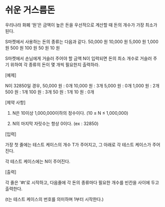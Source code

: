 # 쉬운 거스름돈

우리나라 화폐 ‘원’은 금액이 높은 돈을 우선적으로 계산할 때 돈의 개수가 가장 최소가 된다.

S마켓에서 사용하는 돈의 종류는 다음과 같다.
50,000 원
10,000 원
5,000 원
1,000 원
500 원
100 원
50 원
10 원

S마켓에서 손님에게 거슬러 주어야 할 금액 N이 입력되면 돈의 최소 개수로 거슬러 주기 위하여 각 종류의 돈이 몇 개씩 필요한지 출력하라.


[예제]

N이 32850일 경우,
50,000 원 : 0개
10,000 원 : 3개
5,000 원 : 0개
1,000 원 : 2개
500 원 : 1개
100 원 : 3개
50 원 : 1개
10 원 : 0개


[제약 사항]

1. N은 10이상 1,000,000이하의 정수이다. (10 ≤ N ≤ 1,000,000)

2. N의 마지막 자릿수는 항상 0이다. (ex : 32850)


[입력]

가장 첫 줄에는 테스트 케이스의 개수 T가 주어지고, 그 아래로 각 테스트 케이스가 주어진다.

각 테스트 케이스에는 N이 주어진다.


[출력]

각 줄은 '#t'로 시작하고, 다음줄에 각 돈의 종류마다 필요한 개수를 빈칸을 사이에 두고 출력한다.

(t는 테스트 케이스의 번호를 의미하며 1부터 시작한다.)